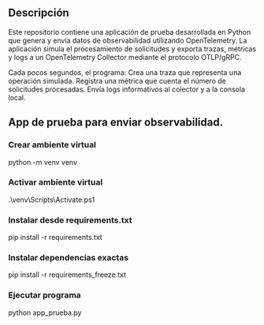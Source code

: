 ## Descripción

Este repositorio contiene una aplicación de prueba desarrollada en Python que genera y envía datos de observabilidad utilizando OpenTelemetry.
La aplicación simula el procesamiento de solicitudes y exporta trazas, métricas y logs a un OpenTelemetry Collector mediante el protocolo OTLP/gRPC.

Cada pocos segundos, el programa:
Crea una traza que representa una operación simulada.
Registra una métrica que cuenta el número de solicitudes procesadas.
Envía logs informativos al colector y a la consola local.

## App de prueba para enviar observabilidad.

### Crear ambiente virtual

python -m venv venv

### Activar ambiente virtual

.\venv\Scripts\Activate.ps1

### Instalar desde requirements.txt

pip install -r requirements.txt

### Instalar dependencias exactas

pip install -r requirements_freeze.txt

### Ejecutar programa

python app_prueba.py
